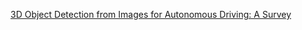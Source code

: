 [3D Object Detection from Images for Autonomous Driving: A Survey](https://arxiv.org/abs/2202.02980)
